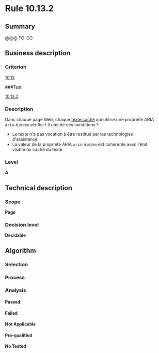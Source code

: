 # Rule 10.13.2

## Summary

@@@ TO-DO

## Business description

### Criterion

[10.13](http://references.modernisation.gouv.fr/referentiel-technique-0#crit-10-13)

###Test

[10.13.2](http://references.modernisation.gouv.fr/referentiel-technique-0#test-10.13.2)

### Description

Dans chaque page Web, chaque <a href="http://references.modernisation.gouv.fr/referentiel-technique-0#mTexteCache">texte cach&eacute;</a> qui utilise une propri&eacute;t&eacute; ARIA `aria-hidden` v&eacute;rifie-t-il une de ces conditions ? 
 
 * Le texte n'a pas vocation &agrave; &ecirc;tre restitu&eacute; par les technologies d'assistance 
 * La valeur de la propri&eacute;t&eacute; ARIA `aria-hidden` est coh&eacute;rente avec l'&eacute;tat visible ou cach&eacute; du texte 


### Level

**A**

## Technical description

### Scope

**Page**

### Decision level

**Decidable**

## Algorithm

### Selection

### Process

### Analysis

#### Passed

#### Failed

#### Not Applicable

#### Pre-qualified

#### No Tested 






